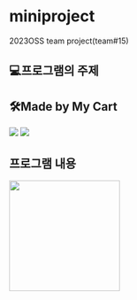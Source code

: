 # miniproject
2023OSS team project(team#15)

## 💻프로그램의 주제

## 🛠Made by My Cart
<html>
     <img src="https://img.shields.io/badge/C-EAEAEA?style=flat-square&logo=C&logoColor=black"/>
     <img src="https://img.shields.io/badge/html-E34F26?style=flat-square&logo=C&logoColor=white"/>
     </html>
     
  ## 프로그램 내용
  <html>
     <img src= "https://cdn.pixabay.com/photo/2013/07/12/14/53/cart-148964_960_720.png" width="200" height = "200">
     </html>
